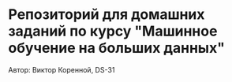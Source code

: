 # Репозиторий для домашних заданий по курсу "Машинное обучение на больших данных"
Автор: Виктор Коренной, DS-31
